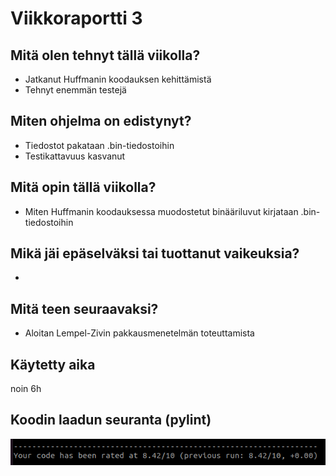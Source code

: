 # Viikkoraportti 3

## Mitä olen tehnyt tällä viikolla?
* Jatkanut Huffmanin koodauksen kehittämistä
* Tehnyt enemmän testejä

## Miten ohjelma on edistynyt?
* Tiedostot pakataan .bin-tiedostoihin
* Testikattavuus kasvanut

## Mitä opin tällä viikolla?
* Miten Huffmanin koodauksessa muodostetut binääriluvut kirjataan .bin-tiedostoihin

## Mikä jäi epäselväksi tai tuottanut vaikeuksia?
-

## Mitä teen seuraavaksi?
* Aloitan Lempel-Zivin pakkausmenetelmän toteuttamista

## Käytetty aika
noin 6h

## Koodin laadun seuranta (pylint)
![kuva](https://github.com/TanakaAkihiro/tiedonpakkaus_tiralabra_s-2021/blob/master/dokumentaatio/kuvat/pylint2.png)
